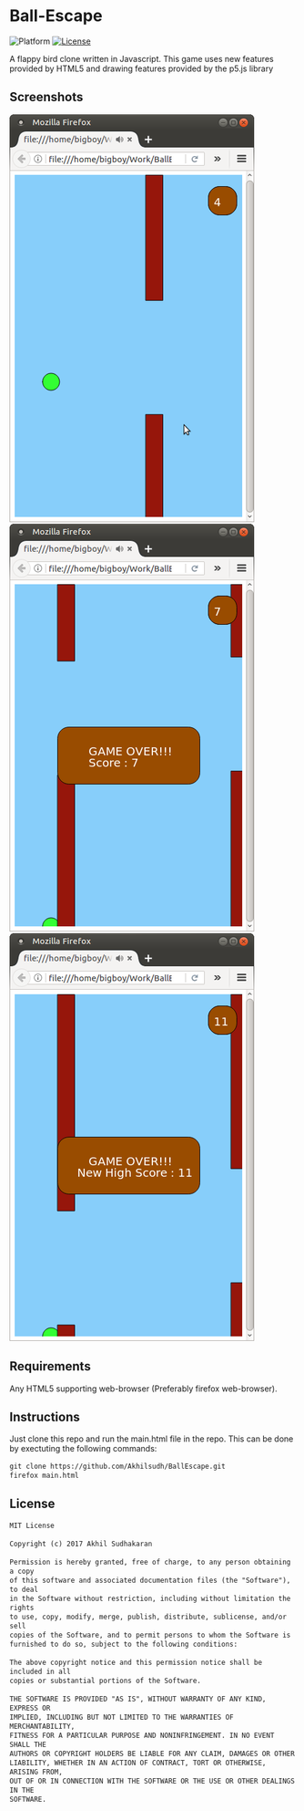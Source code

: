 # Ball-Escape
![Platform](https://img.shields.io/badge/platform-web%20platform-orange.svg) [![License](https://img.shields.io/badge/license-MIT%20license-blue.svg)](LICENSE) 

A flappy bird clone written in Javascript. This game uses new features provided by HTML5 and drawing features provided by the p5.js library
## Screenshots
![Gameplay](Screenshots/Gameplay.png)  ![Game Over](Screenshots/GameOver.png) ![High Score](Screenshots/HighScore.png)
## Requirements
Any HTML5 supporting web-browser (Preferably firefox web-browser).

## Instructions
Just clone this repo and run the main.html file in the repo. This can be done by exectuting the following commands:

    git clone https://github.com/Akhilsudh/BallEscape.git
    firefox main.html
## License 

    MIT License

    Copyright (c) 2017 Akhil Sudhakaran

    Permission is hereby granted, free of charge, to any person obtaining a copy
    of this software and associated documentation files (the "Software"), to deal
    in the Software without restriction, including without limitation the rights
    to use, copy, modify, merge, publish, distribute, sublicense, and/or sell
    copies of the Software, and to permit persons to whom the Software is
    furnished to do so, subject to the following conditions:

    The above copyright notice and this permission notice shall be included in all
    copies or substantial portions of the Software.

    THE SOFTWARE IS PROVIDED "AS IS", WITHOUT WARRANTY OF ANY KIND, EXPRESS OR
    IMPLIED, INCLUDING BUT NOT LIMITED TO THE WARRANTIES OF MERCHANTABILITY,
    FITNESS FOR A PARTICULAR PURPOSE AND NONINFRINGEMENT. IN NO EVENT SHALL THE
    AUTHORS OR COPYRIGHT HOLDERS BE LIABLE FOR ANY CLAIM, DAMAGES OR OTHER
    LIABILITY, WHETHER IN AN ACTION OF CONTRACT, TORT OR OTHERWISE, ARISING FROM,
    OUT OF OR IN CONNECTION WITH THE SOFTWARE OR THE USE OR OTHER DEALINGS IN THE
    SOFTWARE.
